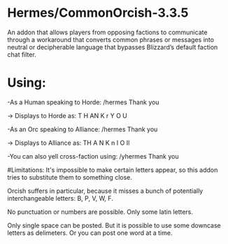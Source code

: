 # Hermes/CommonOrcish-3.3.5
An  addon that allows players from opposing factions to communicate through a workaround that converts common phrases or messages into neutral or decipherable language that bypasses Blizzard’s default faction chat filter.

# Using:
-As a Human speaking to Horde:
  /hermes Thank you

→ Displays to Horde as:
  T H AN K r Y O U

-As an Orc speaking to Alliance:
  /hermes Thank you

→ Displays to Alliance as:
  TH A N K n I O Il

-You can also yell cross-faction using:
  /yhermes Thank you

#Limitations:
It's impossible to make certain letters appear, so this addon tries to substitute them to something close.

Orcish suffers in particular, because it misses a bunch of potentially interchangeable letters: B, P, V, W, F.

No punctuation or numbers are possible. Only some latin letters.

Only single space can be posted. But it is possible to use some downcase letters as delimeters. Or you can post one word at a time.
